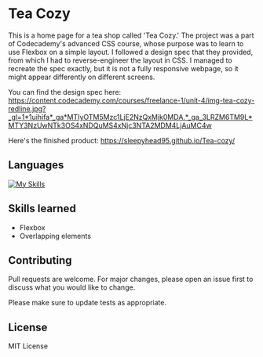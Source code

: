 # Tea Cozy 

This is a home page for a tea shop called 'Tea Cozy.' The project was a part of Codecademy's advanced CSS course, whose purpose was to learn to use Flexbox on a simple layout. I followed a design spec that they provided, from which I had to reverse-engineer the layout in CSS. I managed to recreate the spec exactly, but it is not a fully responsive webpage, so it might appear differently on different screens. 

You can find the design spec here: https://content.codecademy.com/courses/freelance-1/unit-4/img-tea-cozy-redline.jpg?_gl=1*1uihifa*_ga*MTIyOTM5Mzc1LjE2NzQxMjk0MDA.*_ga_3LRZM6TM9L*MTY3NzUwNTk3OS4xNDQuMS4xNjc3NTA2MDM4LjAuMC4w

Here's the finished product: https://sleepyhead95.github.io/Tea-cozy/

## Languages
[![My Skills](https://skillicons.dev/icons?i=html,css)](https://skillicons.dev)

## Skills learned

- Flexbox
- Overlapping elements

## Contributing

Pull requests are welcome. For major changes, please open an issue first
to discuss what you would like to change.

Please make sure to update tests as appropriate.

## License
MIT License
